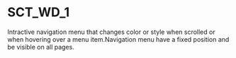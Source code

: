 # SCT_WD_1
Intractive navigation menu that changes color or style when scrolled or when hovering over a menu item.Navigation menu have a fixed position and be visible on all pages.
